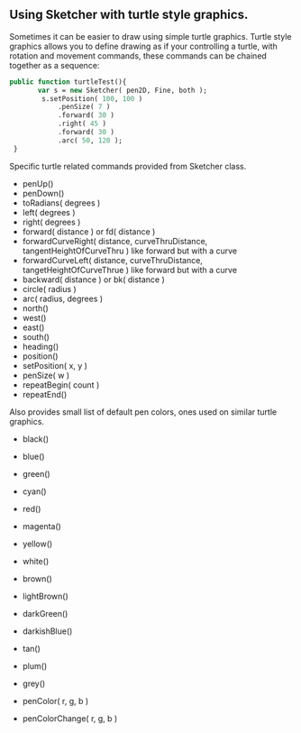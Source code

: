 ## Using Sketcher with turtle style graphics.
  
Sometimes it can be easier to draw using simple turtle graphics. 
Turtle style graphics allows you to define drawing as if your controlling a turtle, with rotation and movement commands,
these commands can be chained together as a sequence:


```Haxe
public function turtleTest(){
       var s = new Sketcher( pen2D, Fine, both );
        s.setPosition( 100, 100 )
            .penSize( 7 )
            .forward( 30 )
            .right( 45 )
            .forward( 30 )
            .arc( 50, 120 );
 }
 ```

Specific turtle related commands provided from Sketcher class.  
  
- penUp()
- penDown()
- toRadians( degrees )
- left( degrees )
- right( degrees )
- forward( distance ) or fd( distance )
- forwardCurveRight( distance, curveThruDistance, tangentHeightOfCurveThru ) like forward but with a curve
- forwardCurveLeft( distance, curveThruDistance, tangetHeightOfCurveThrue ) like forward but with a curve
- backward( distance ) or bk( distance )
- circle( radius )
- arc( radius, degrees )
- north()
- west()
- east()
- south()
- heading()
- position()
- setPosition( x, y )
- penSize( w )
- repeatBegin( count )
- repeatEnd()

Also provides small list of default pen colors, ones used on similar turtle graphics.

- black()
- blue()
- green()
- cyan()
- red()
- magenta()
- yellow()
- white()
- brown()
- lightBrown()
- darkGreen()
- darkishBlue()
- tan()
- plum()
- grey()

- penColor( r, g, b )
- penColorChange( r, g, b )
